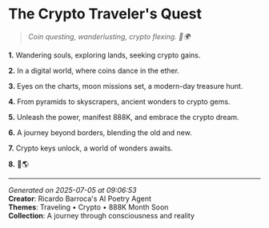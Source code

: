 # The Crypto Traveler's Quest

> *Coin questing, wanderlusting, crypto flexing. 💸🌍*

**1.** Wandering souls, exploring lands, seeking crypto gains.


**2.** In a digital world, where coins dance in the ether.


**3.** Eyes on the charts, moon missions set, a modern-day treasure hunt.


**4.** From pyramids to skyscrapers, ancient wonders to crypto gems.


**5.** Unleash the power, manifest 888K, and embrace the crypto dream.


**6.** A journey beyond borders, blending the old and new.


**7.** Crypto keys unlock, a world of wonders awaits.


**8.** 🚀🌎



---

*Generated on 2025-07-05 at 09:06:53*  
**Creator**: Ricardo Barroca's AI Poetry Agent  
**Themes**: Traveling • Crypto • 888K Month Soon  
**Collection**: A journey through consciousness and reality